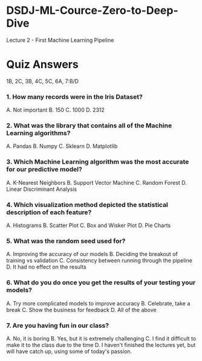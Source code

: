 # DSDJ-ML-Cource-Zero-to-Deep-Dive
Lecture 2 - First Machine Learning Pipeline



# Quiz Answers
1B, 2C, 3B, 4C, 5C, 6A, 7:B/D  


### 1. How many records were in the Iris Dataset?
A. Not important
B. 150
C. 1000
D. 2312 


### 2. What was the library that contains all of the Machine Learning algorithms?
A. Pandas
B. Numpy
C. Sklearn
D. Matplotlib


### 3. Which Machine Learning algorithm was the most accurate for our predictive model?
A. K-Nearest Neighbors
B. Support Vector Machine
C. Random Forest
D. Linear Discriminant Analysis


### 4. Which visualization method depicted the statistical description of each feature?
A. Histograms
B. Scatter Plot
C. Box and Wisker Plot
D. Pie Charts


### 5. What was the random seed used for?
A. Improving the accuracy of our models
B. Deciding the breakout of training vs validation
C. Consistency between running through the pipeline
D. It had no effect on the results


### 6. What do you do once you get the results of your testing your models?
A. Try more complicated models to improve accuracy
B. Celebrate, take a break
C. Show the business for feedback
D. All of the above


### 7. Are you having fun in our class?
A. No, it is boring
B. Yes, but it is extremely challenging
C. I find it difficult to make it to the class due to the time
D. I haven't finished the lectures yet, but will have catch up, using some of today's passion.
